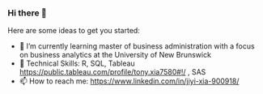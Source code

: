 ### Hi there 👋

<!--
**jiyixia-tony/jiyixia-tony** is a ✨ _special_ ✨ repository because its `README.md` (this file) appears on your GitHub profile.
-->
Here are some ideas to get you started:

- 🌱 I’m currently learning master of business administration with a focus on business analytics at the University of New Brunswick
- 👯 Technical Skills: R, SQL, Tableau https://public.tableau.com/profile/tony.xia7580#!/ , SAS 
- 📫 How to reach me:  https://www.linkedin.com/in/jiyi-xia-900918/
